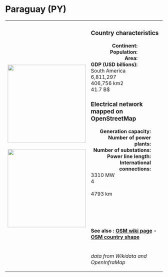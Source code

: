 # Paraguay (PY)

<table width="90%">
<tr>
<td>
<img src="http://commons.wikimedia.org/wiki/Special:FilePath/Flag%20of%20Paraguay.svg" width="250">
<br><br>
<img src="http://commons.wikimedia.org/wiki/Special:FilePath/PRY%20orthographic.svg" width="250"></td>
<td>
<h3>Country characteristics</h3>
<div style="display: inline-block;text-align:right;margin-right:30px;font-weight: bold;">
Continent:<br>Population:<br>Area:<br>GDP (USD billions):
</div>
<div style="display: inline-block;">
South America<br>6,811,297<br>406,756 km2<br>41.7 B$
</div>
<h3>Electrical network mapped on OpenStreetMap</h3>
<div style="display: inline-block;text-align:right;margin-right:30px;font-weight: bold;">Generation capacity:<br>
Number of power plants:<br>
Number of substations:<br>
Power line length:<br>
International connections:<br>
</div>
<div style="display: inline-block;">3310 MW<br>
4<br>
<br>
4793 km<br>
<br>
</div>

<br><br><h4>See also :
<a href="https://wiki.openstreetmap.org/wiki/Power_networks/Paraguay" target="_blank">OSM wiki page</a> -
<a href="https://openstreetmap.org/relation/287077" target="_blank">OSM country shape</a>
</h4>

<br><i>data from Wikidata and OpenInfraMap</i>
</td>
</tr>
</table>




